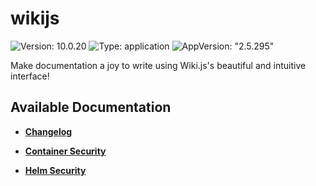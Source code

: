 # wikijs

![Version: 10.0.20](https://img.shields.io/badge/Version-10.0.20-informational?style=flat-square) ![Type: application](https://img.shields.io/badge/Type-application-informational?style=flat-square) ![AppVersion: "2.5.295"](https://img.shields.io/badge/AppVersion-"2.5.295"-informational?style=flat-square)

Make documentation a joy to write using Wiki.js's beautiful and intuitive interface!

## Available Documentation

- [**Changelog**](CHANGELOG)

- [**Container Security**](container-security)

- [**Helm Security**](helm-security)

